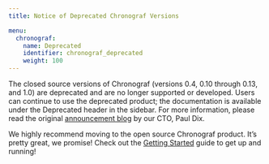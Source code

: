 ```yaml
---
title: Notice of Deprecated Chronograf Versions

menu:
  chronograf:
    name: Deprecated
    identifier: chronograf_deprecated
    weight: 100
---
```


The closed source versions of Chronograf (versions 0.4, 0.10 through 0.13, and 1.0) are deprecated and are no longer supported or developed.
Users can continue to use the deprecated product; the documentation is available under the Deprecated header in the sidebar.
For more information, please read the original [announcement blog](https://www.influxdata.com/announcing-the-new-chronograf-a-ui-for-the-tick-stack-and-a-complete-open-source-monitoring-solution/) by our CTO, Paul Dix.

We highly recommend moving to the open source Chronograf product. It’s pretty great, we promise! Check out the [Getting Started](/chronograf/latest/introduction/getting-started/) guide to get up and running!
